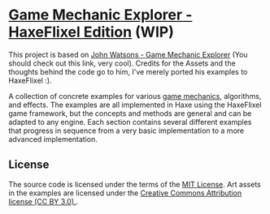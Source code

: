 # [Game Mechanic Explorer - HaxeFlixel Edition](http://gme.kasoki.de) (WIP)

This project is based on [John Watsons - Game Mechanic Explorer](http://gamemechanicexplorer.com/) (You should check out this link, very cool). Credits for the Assets and the thoughts behind the code go to him, I've merely ported his examples to HaxeFlixel :).

A collection of concrete examples for various [game mechanics](http://www.lostgarden.com/2006/10/what-are-game-mechanics.html), algorithms, and effects. The examples are all implemented in Haxe using the HaxeFlixel game framework, but the concepts and methods are general and can be adapted to any engine. Each section contains several different examples that progress in sequence from a very basic implementation to a more advanced implementation.

## License

The source code is licensed under the terms of the [MIT License](http://opensource.org/licenses/MIT). Art assets in the examples are licensed under the [Creative Commons Attribution license (CC BY 3.0).](http://creativecommons.org/licenses/by/3.0/us/).